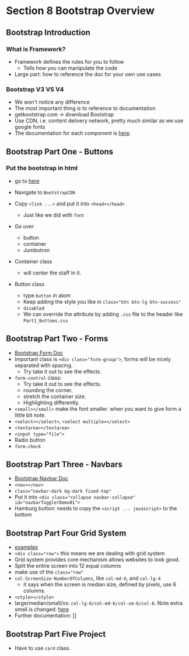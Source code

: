 
# Section 8 Bootstrap Overview

## Bootstrap Introduction

### What is Framework?

* Framework defines the rules for you to follow
    * Tells how you can manipulate the code
* Large part: how to reference the doc for your own use cases

### Bootstrap V3 VS V4

* We won't notice any difference
* The most important thing is to reference to documentation
* getbootstrap.com -> download Bootstrap
* Use CDN, i.e. content delivery network, pretty much similar as we use google fonts
* The documentation for each component is [here](https://getbootstrap.com/docs/4.4/components/alerts/).

## Bootstrap Part One - Buttons

### Put the bootstrap in html

* go to [here](https://getbootstrap.com/docs/4.4/getting-started/download/)
* Navigate to `BootstrapCDN`
* Copy `<link ...>` and  put it into `<head></head>`
    * Just like we did with `font`


* Go over
    * button
    * container
    * Jumbotron
* Container class
    * will center the staff in it.
* Button class
    * type `button` in atom
    * Keep adding the style you like in `class="btn btn-lg btn-success"`
    * `disabled`
    * We can override the attribute by adding `.css` file to the header
      like `Part1_Buttoms.css`

## Bootstrap Part Two - Forms

* [Bootstrap Form Doc](https://getbootstrap.com/docs/4.4/components/forms/)
* Important class is `<div class="form-group">`, forms will be nicely separated
  with spacing.
    * Try take it out to see the effects.
* `form-control` class:
  * Try take it out to see the effects.
  * rounding the corner.
  * stretch the container size.
  * Highlighting differently.
* `<small></small>` make the font smaller. when you want to give form a little
  bit note.
* `<select></select>`, `<select multiple></select>`
* `<textarea></textarea>`
* `<input type="file">`
* Radio button
* `form-check`

## Bootstrap Part Three - Navbars

* [Bootstrap Navbar Doc](https://getbootstrap.com/docs/4.4/components/navbar/)
* `<nav></nav>`
* `class="navbar-dark bg-dark fixed-top"`
* Put it into `<div class="collapse navbar-collapse" id="navbarTogglerDemo01">`
* Hamburg button: needs to copy the `<script ... javascript>` to the bottom

## Bootstrap Part Four Grid System

* [examples](https://getbootstrap.com/docs/4.4/examples/grid/)
* `<div class="row">` this means we are dealing with grid system
* Grid system provides core mechanism allows websites to look good.
* Split the entire screen into 12 equal columns
* make use of the `class="row"`
* `col-ScreenSize-NumberOfColumns`, like `col-md-6`, and `col-lg-4`
    * it says when the screen is median size, defined by pixels, use 6 columns.
* `<style></style>`
* large/median/small/xs: `col-lg-6/col-md-6/col-sm-6/col-6`. Note extra small
  is changed: [here](https://getbootstrap.com/docs/4.4/migration/#grid-system)
* Further documentation: []

## Bootstrap Part Five Project

* Have to use `card` class.

